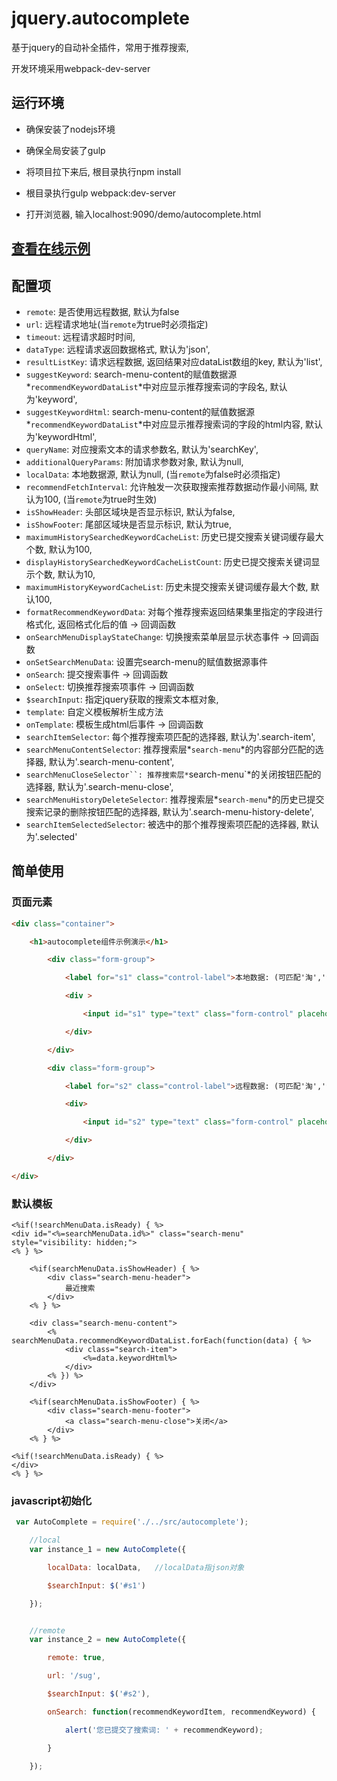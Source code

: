 # jquery.autocomplete
基于jquery的自动补全插件，常用于推荐搜索,

开发环境采用webpack-dev-server

## 运行环境

*   确保安装了nodejs环境

*   确保全局安装了gulp

*   将项目拉下来后, 根目录执行npm install

*   根目录执行gulp webpack:dev-server

*   打开浏览器, 输入localhost:9090/demo/autocomplete.html

##  [查看在线示例](http://www.vanadis.cn/demo/autocomplete.html)

## 配置项

* `remote`: 是否使用远程数据, 默认为false
*  `url`: 远程请求地址(当`remote`为true时必须指定)
* `timeout`: 远程请求超时时间,
* `dataType`: 远程请求返回数据格式, 默认为'json',
* `resultListKey`: 请求远程数据, 返回结果对应dataList数组的key, 默认为'list',
* `suggestKeyword`: search-menu-content的赋值数据源*`recommendKeywordDataList`*中对应显示推荐搜索词的字段名, 默认为'keyword',
* `suggestKeywordHtml`: search-menu-content的赋值数据源*`recommendKeywordDataList`*中对应显示推荐搜索词的字段的html内容, 默认为'keywordHtml',
* `queryName`: 对应搜索文本的请求参数名, 默认为'searchKey',
* `additionalQueryParams`: 附加请求参数对象, 默认为null,
* `localData`: 本地数据源, 默认为null, (当`remote`为false时必须指定)
* `recommendFetchInterval`: 允许触发一次获取搜索推荐数据动作最小间隔, 默认为100, (当`remote`为true时生效)
* `isShowHeader`: 头部区域块是否显示标识, 默认为false,
* `isShowFooter`: 尾部区域块是否显示标识, 默认为true,
* `maximumHistorySearchedKeywordCacheList`: 历史已提交搜索关键词缓存最大个数, 默认为100,
* `displayHistorySearchedKeywordCacheListCount`: 历史已提交搜索关键词显示个数, 默认为10,
* `maximumHistoryKeywordCacheList`: 历史未提交搜索关键词缓存最大个数, 默认100,
* `formatRecommendKeywordData`: 对每个推荐搜索返回结果集里指定的字段进行格式化, 返回格式化后的值 -> 回调函数
* `onSearchMenuDisplayStateChange`: 切换搜索菜单层显示状态事件 -> 回调函数
* `onSetSearchMenuData`: 设置完search-menu的赋值数据源事件
* `onSearch`: 提交搜索事件 -> 回调函数
* `onSelect`: 切换推荐搜索项事件 -> 回调函数
* `$searchInput`: 指定jquery获取的搜索文本框对象,
* `template`: 自定义模板解析生成方法
* `onTemplate`: 模板生成html后事件 -> 回调函数
* `searchItemSelector`: 每个推荐搜索项匹配的选择器, 默认为'.search-item',
* `searchMenuContentSelector`: 推荐搜索层*`search-menu`*的内容部分匹配的选择器, 默认为'.search-menu-content',
* `searchMenuCloseSelector``: 推荐搜索层*`search-menu`*的关闭按钮匹配的选择器, 默认为'.search-menu-close',
* `searchMenuHistoryDeleteSelector`: 推荐搜索层*`search-menu`*的历史已提交搜索记录的删除按钮匹配的选择器, 默认为'.search-menu-history-delete',
* `searchItemSelectedSelector`: 被选中的那个推荐搜索项匹配的选择器, 默认为'.selected'

## 简单使用

### 页面元素
```html
<div class="container">

    <h1>autocomplete组件示例演示</h1>

        <div class="form-group">

            <label for="s1" class="control-label">本地数据: (可匹配'淘','淘宝','淘宝宝')</label>

            <div >

                <input id="s1" type="text" class="form-control" placeholder="请输入搜索词">

            </div>

        </div>

        <div class="form-group">

            <label for="s2" class="control-label">远程数据: (可匹配'淘','淘宝','淘宝宝')</label>

            <div>

                <input id="s2" type="text" class="form-control" placeholder="请输入搜索词">

            </div>

        </div>

</div>
```

### 默认模板
```template
<%if(!searchMenuData.isReady) { %>
<div id="<%=searchMenuData.id%>" class="search-menu" style="visibility: hidden;">
<% } %>

    <%if(searchMenuData.isShowHeader) { %>
        <div class="search-menu-header">
            最近搜索
        </div>
    <% } %>

    <div class="search-menu-content">
        <% searchMenuData.recommendKeywordDataList.forEach(function(data) { %>
            <div class="search-item">
                <%=data.keywordHtml%>
            </div>
        <% }) %>
    </div>

    <%if(searchMenuData.isShowFooter) { %>
        <div class="search-menu-footer">
            <a class="search-menu-close">关闭</a>
        </div>
    <% } %>

<%if(!searchMenuData.isReady) { %>
</div>
<% } %>
```

### javascript初始化
```javascript
 var AutoComplete = require('./../src/autocomplete');

 	//local
 	var instance_1 = new AutoComplete({

 		localData: localData,   //localData指json对象

 		$searchInput: $('#s1')

 	});


 	//remote
 	var instance_2 = new AutoComplete({

 		remote: true,

 		url: '/sug',

 		$searchInput: $('#s2'),

 		onSearch: function(recommendKeywordItem, recommendKeyword) {

 			alert('您已提交了搜索词: ' + recommendKeyword);

 		}

 	});
```